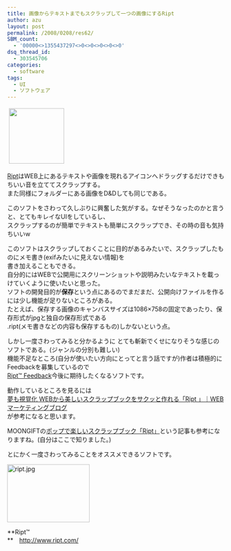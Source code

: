 ```yaml
---
title: 画像からテキストまでもスクラップして一つの画像にするRipt
author: azu
layout: post
permalink: /2008/0208/res62/
SBM_count:
  - '00000<>1355437297<>0<>0<>0<>0<>0'
dsq_thread_id:
  - 303545706
categories:
  - software
tags:
  - UI
  - ソフトウェア
---
```

<img src="http://mozshot.nemui.org/shot?http://www.ript.com/" style="border: medium none " border="0" height="128" hspace="4" vspace="4" width="128" />

[Ript][1]はWEB上にあるテキストや画像を現れるアイコンへドラッグするだけできもちいい音を立ててスクラップする。  
また同様にフォルダーにある画像をD&Dしても同じである。

このソフトをさわって久しぶりに興奮した気がする。なぜそうなったのかと言うと、とてもキレイなUIをしているし、  
スクラップするのが簡単でテキストも簡単にスクラップでき、その時の音も気持ちいいw

このソフトはスクラップしておくことに目的があるみたいで、スクラップしたものにメモ書き(exifみたいに見えない情報)を  
書き加えることもできる。  
自分的にはWEBで公開用にスクリーンショットや説明みたいなテキストを載っけていくように使いたいと思った。  
ソフトの開発目的が**保存**という点にあるのでまだまだ、公開向けファイルを作るには少し機能が足りないところがある。  
たとえば、保存する画像のキャンバスサイズは1086×758の固定であったり、保存形式がjpgと独自の保存形式である  
.ript(メモ書きなどの内容も保存するもの)しかないという点。

しかし一度さわってみると分かるように とても斬新でくせになりそうな感じのソフトである。(ジャンルの分別も難しい)  
機能不足なところ(自分が使いたい方向にとってと言う話ですが)作者は積極的にFeedbackを募集しているので[  
Ript™ Feedback][2]今後に期待したくなるソフトです。

動作しているところを見るには  
[夢も視覚化 WEBから美しいスクラップブックをサクッと作れる「Ript 」｜WEBマーケティングブログ][3]  
が参考になると思います。

MOONGIFTの[ポップで楽しいスクラップブック「Ript」][4]という記事も参考になりますね。(自分はここで知りました。)

とにかく一度さわってみることをオススメできるソフトです。

[<img src="http://efcl.info/wp-content/uploads/2008/02/ript.thumbnail.jpg" alt="ript.jpg" height="134" width="191" />][5]

**Ript™  
**　<http://www.ript.com/>

 [1]: http://www.ript.com/
 [2]: http://www.ript.com/feedback
 [3]: http://web-marketing.zako.org/web-tools/ript-make-beautiful-scrapbooks.html
 [4]: http://www.moongift.jp/2008/02/%e3%83%9d%e3%83%83%e3%83%97%e3%81%a7%e6%a5%bd%e3%81%97%e3%81%84%e3%82%b9%e3%82%af%e3%83%a9%e3%83%83%e3%83%97%e3%83%96%e3%83%83%e3%82%af%e3%80%8cript%e3%80%8d/ "Permalink"
 [5]: http://efcl.info/wp-content/uploads/2008/02/ript.jpg "ript.jpg"